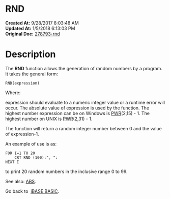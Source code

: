 # RND

**Created At:** 9/28/2017 8:03:48 AM  
**Updated At:** 1/5/2018 6:13:03 PM  
**Original Doc:** [278793-rnd](https://docs.jbase.com/36868-jbase-basic/278793-rnd)  


# Description

The **RND** function allows the generation of random numbers by a program. It takes the general form:

```
RND(expression)
```

Where:

expression should evaluate to a numeric integer value or a runtime error will occur. The absolute value of expression is used by the function. The highest number expression can be on Windows is [PWR](./../pwr)(2,15) - 1. The highest number on UNIX is [PWR](./../pwr)(2,31) - 1.

The function will return a random integer number between 0 and the value of expression-1.

An example of use is as:

```
FOR I=1 TO 20
    CRT RND (100):", ":
NEXT I
```

to print 20 random numbers in the inclusive range 0 to 99.



See also: [ABS](./../abs).

Go back to  [jBASE BASIC](./../jbase-basic-programmers-reference-guide).


